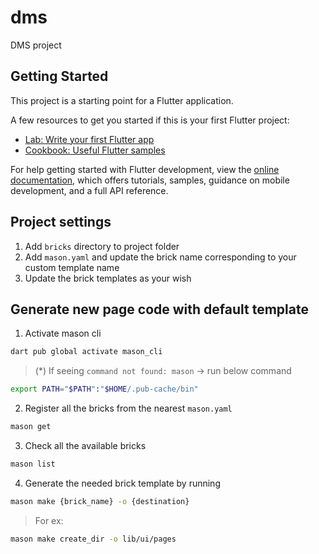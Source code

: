 # dms

DMS project

## Getting Started

This project is a starting point for a Flutter application.

A few resources to get you started if this is your first Flutter project:

- [Lab: Write your first Flutter app](https://docs.flutter.dev/get-started/codelab)
- [Cookbook: Useful Flutter samples](https://docs.flutter.dev/cookbook)

For help getting started with Flutter development, view the
[online documentation](https://docs.flutter.dev/), which offers tutorials,
samples, guidance on mobile development, and a full API reference.

## Project settings
1. Add `bricks` directory to project folder
2. Add `mason.yaml` and update the brick name corresponding to your custom template name
3. Update the brick templates as your wish

## Generate new page code with default template
1. Activate mason cli
```bash
dart pub global activate mason_cli
```
> (*) If seeing `command not found: mason` -> run below command
```bash
export PATH="$PATH":"$HOME/.pub-cache/bin"
```

2. Register all the bricks from the nearest `mason.yaml`
```bash
mason get
```

3. Check all the available bricks
```bash
mason list
```

4. Generate the needed brick template by running
```bash
mason make {brick_name} -o {destination}
```
> For ex:
```bash
mason make create_dir -o lib/ui/pages  
```